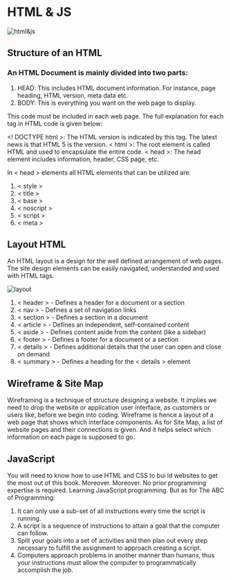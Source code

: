 # HTML & JS

![html&js](https://res.cloudinary.com/practicaldev/image/fetch/s--1Udov0n---/c_imagga_scale,f_auto,fl_progressive,h_900,q_auto,w_1600/https://dev-to-uploads.s3.amazonaws.com/i/d9taiqwp0968js9hcn5u.png)

## Structure of an HTML
### An HTML Document is mainly divided into two parts: 
1. HEAD: This includes HTML document information. For instance, page heading, HTML version, meta data etc.
2. BODY: This is everything you want on the web page to display.

This code must be included in each web page. The full explanation for each tag in HTML code is given below:

<! DOCTYPE html >: The HTML version is indicated by this tag. The latest news is that HTML 5 is the version.
< html >: The root element is called HTML and used to encapsulate the entire code.
< head >: The head element includes information, header, CSS page, etc. 

In < head > elements all HTML elements that can be utilized are:
1. < style >
2. < title >
3. < base >
4. < noscript >
5. < script >
6. < meta >

## Layout HTML 

An HTML layout is a design for the well defined arrangement of web pages. The site design elements can be easily navigated, understanded and used with HTML tags.

![layout](https://www.w3schools.com/html/img_sem_elements.gif)

1. < header > - Defines a header for a document or a section
2. < nav > - Defines a set of navigation links
3. < section > - Defines a section in a document
4. < article > - Defines an independent, self-contained content
5. < aside > - Defines content aside from the content (like a sidebar)
6. < footer > - Defines a footer for a document or a section
7. < details > - Defines additional details that the user can open and close on demand
8. < summary > - Defines a heading for the < details > element

## Wireframe & Site Map

Wireframing is a technique of structure designing a website. It implies we need to drop the website or application user interface, as customers or users like, before we begin into coding. Wireframe is hence a layout of a web page that shows which interface components.
As for Site Map, a list of website pages and their connections is given. And it helps select which information on each page is supposed to go.

## JavaScript

You will need to know how to use HTML and CSS to bui ld websites to get the most out of this book. Moreover. Moreover. No prior programming expertise is required. Learning JavaScript programming. But as for The ABC of Programming:

1. It can only use a sub-set of all instructions every time the script is running.
2. A script is a sequence of instructions to attain a goal that the computer can follow.
3. Split your goals into a set of activities and then plan out every step necessary to fulfill the assignment to approach creating a script.
4. Computers approach problems in another manner than humans, thus your instructions must allow the computer to programmatically accomplish the job.